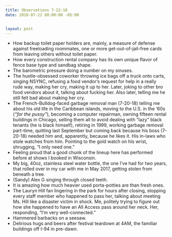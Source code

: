 ```yaml
---
title: Observations 7-22-18
date: 2018-07-22 00:00:00 -05:00


layout: post
---
```


- How backup toilet paper holders are, mainly, a measure of defense against freeloading roommates, one or more get-out-of-jail-free cards from leaving others without toilet paper.
- How every construction rental company has its own unique flavor of fence base type and sandbag shape.
- The barometric pressure doing a number on my sinuses.
- The hustle-obsessed coworker throwing ice bags off a truck onto carts, singing NSYNC, refusing a food vendor’s request for help in a really rude way, making her cry, making it up to her. Later, joking to other bro food vendors about it, talking about fucking her. Also later, telling me he still felt bad about making her cry.
- The French-Bulldog-faced garbage removal man (7-20-18) telling me about his old life in the Caribbean islands, moving to the U.S. in the ‘60s (*”for the pussy”*), becoming a computer repairman, owning fifteen rental buildings in Chicago, selling them all to avoid dealing with “lazy” black tenants (he is black himself), retiring in 1999, working garbage removal part-time, quitting last September but coming back because his boss (7-20-18) needed him and, apparently, because he likes it. His in-laws who stole watches from him. Pointing to the gold watch on his wrist, shrugging, “I only need one.”
- Feeling proud that a good chunk of the lineup here has performed before at shows I booked in Wisconsin.
- My big, 40oz, stainless steel water bottle, the one I’ve had for two years, that rolled over in my car with me in May 2017, getting stolen from beneath a tree.
- (Sandy) Alex G singing through closed teeth.
- It is amazing how much heavier used porta-potties are than fresh ones.
- The Lauryn Hill fan lingering in the park for hours after closing, stopping every staff member who happened to pass her, talking about meeting Ms. Hill like a disaster victim in shock. Me, politely trying to figure out how she happened to have an All Access pass around her neck. Her, responding, “I’m very well-connected.”
- Hammered barbacks on a seesaw.
- Delirious hugs and beers after festival teardown at 4AM, the familiar buildings off I-94 in pre-dawn.
